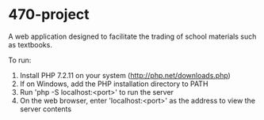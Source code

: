 # 470-project

A web application designed to facilitate the trading of school materials such as textbooks.

To  run:
1. Install PHP 7.2.11 on your system (http://php.net/downloads.php)
2. If on Windows, add the PHP installation directory to PATH
3. Run 'php -S localhost:\<port\>' to run the server
4. On the web browser, enter 'localhost:\<port\>' as the address to view the server contents